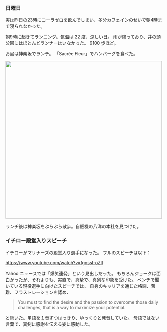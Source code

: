 ### 日曜日

実は昨日の23時にコーラゼロを飲んでしまい、多分カフェインのせいで朝4時まで寝られなかった。

朝9時に起きてランニング。気温は 22 度、涼しい日。
雨が降っており、井の頭公園にはほとんどランナーはいなかった。
9100 歩ほど。

お昼は神楽坂でランチ。
「Sacrée Fleur」でハンバーグを食べた。

<img src="https://i.imgur.com/gBjhHzQ.jpg" width="500">

ランチ後は神楽坂をぶらぶら散歩。自販機の八洋の本社を見つけた。

### イチロー殿堂入りスピーチ

イチローがマリナーズの殿堂入り選手になった。
フルのスピーチは以下：

https://www.youtube.com/watch?v=fgossI-oZII

Yahoo ニュースでは「爆笑連発」という見出しだった。
もちろんジョークは面白かったが、それよりも、実直で、真摯で、真剣な印象を受けた。
ベンチで聞いている現役選手に向けたスピーチでは、
自身のキャリアを通じた格闘、苦難、フラストレーションを認め、

> You must to find the desire and the passion to overcome those daily challenges, that is a way to maximize your potential.

と続いた。単語を１音ずつはっきり、ゆっくりと発音していた。
母語ではない言葉で、真剣に感謝を伝える姿に感動した。